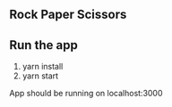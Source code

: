 ## Rock Paper Scissors

## Run the app

1.  yarn install
2.  yarn start

App should be running on localhost:3000
